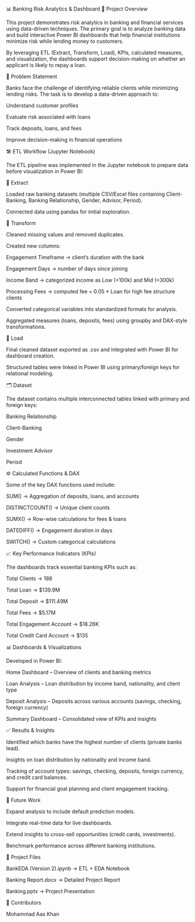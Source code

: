 📊 Banking Risk Analytics & Dashboard
📌 Project Overview

This project demonstrates risk analytics in banking and financial services using data-driven techniques. The primary goal is to analyze banking data and build interactive Power BI dashboards that help financial institutions minimize risk while lending money to customers.

By leveraging ETL (Extract, Transform, Load), KPIs, calculated measures, and visualization, the dashboards support decision-making on whether an applicant is likely to repay a loan.

🏦 Problem Statement

Banks face the challenge of identifying reliable clients while minimizing lending risks. The task is to develop a data-driven approach to:

Understand customer profiles

Evaluate risk associated with loans

Track deposits, loans, and fees

Improve decision-making in financial operations

🛠️ ETL Workflow (Jupyter Notebook)

The ETL pipeline was implemented in the Jupyter notebook to prepare data before visualization in Power BI:

🔹 Extract

Loaded raw banking datasets (multiple CSV/Excel files containing Client-Banking, Banking Relationship, Gender, Advisor, Period).

Connected data using pandas for initial exploration.

🔹 Transform

Cleaned missing values and removed duplicates.

Created new columns:

Engagement Timeframe → client’s duration with the bank

Engagement Days → number of days since joining

Income Band → categorized income as Low (<100k) and Mid (<300k)

Processing Fees → computed fee = 0.05 * Loan for high fee structure clients

Converted categorical variables into standardized formats for analysis.

Aggregated measures (loans, deposits, fees) using groupby and DAX-style transformations.

🔹 Load

Final cleaned dataset exported as .csv and integrated with Power BI for dashboard creation.

Structured tables were linked in Power BI using primary/foreign keys for relational modeling.

🗂️ Dataset

The dataset contains multiple interconnected tables linked with primary and foreign keys:

Banking Relationship

Client-Banking

Gender

Investment Advisor

Period

⚙️ Calculated Functions & DAX

Some of the key DAX functions used include:

SUM() → Aggregation of deposits, loans, and accounts

DISTINCTCOUNT() → Unique client counts

SUMX() → Row-wise calculations for fees & loans

DATEDIFF() → Engagement duration in days

SWITCH() → Custom categorical calculations

📈 Key Performance Indicators (KPIs)

The dashboards track essential banking KPIs such as:

Total Clients → 188

Total Loan → $139.9M

Total Deposit → $111.49M

Total Fees → $5.17M

Total Engagement Account → $18.26K

Total Credit Card Account → $135

📊 Dashboards & Visualizations

Developed in Power BI:

Home Dashboard – Overview of clients and banking metrics

Loan Analysis – Loan distribution by income band, nationality, and client type

Deposit Analysis – Deposits across various accounts (savings, checking, foreign currency)

Summary Dashboard – Consolidated view of KPIs and insights

✅ Results & Insights

Identified which banks have the highest number of clients (private banks lead).

Insights on loan distribution by nationality and income band.

Tracking of account types: savings, checking, deposits, foreign currency, and credit card balances.

Support for financial goal planning and client engagement tracking.

🔮 Future Work

Expand analysis to include default prediction models.

Integrate real-time data for live dashboards.

Extend insights to cross-sell opportunities (credit cards, investments).

Benchmark performance across different banking institutions.

📂 Project Files

BankEDA (Version 2).ipynb → ETL + EDA Notebook

Banking Report.docx → Detailed Project Report

Banking.pptx → Project Presentation

👥 Contributors

Mohammad Aas Khan
